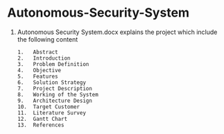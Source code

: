 # Autonomous-Security-System

1. Autonomous Security System.docx explains the project which include the following content

       1.	Abstract
       2.	Introduction
       3.	Problem Definition
       4.	Objective
       5.	Features
       6.	Solution Strategy
       7.	Project Description
       8.	Working of the System
       9.	Architecture Design
       10.	Target Customer
       11.	Literature Survey
       12.	Gantt Chart
       13.	References


